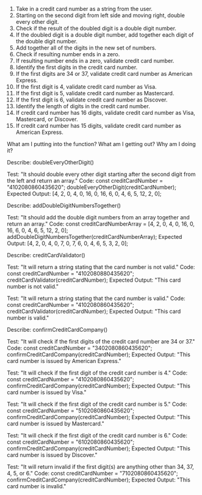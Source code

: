 1. Take in a credit card number as a string from the user.
2. Starting on the second digit from left side and moving right, double every other digit.
3. Check if the result of the doubled digit is a double digit number.
4. If the doubled digit is a double digit number, add together each digit of the double digit number.
5. Add together all of the digits in the new set of numbers.
6. Check if resulting number ends in a zero.
7. If resulting number ends in a zero, validate credit card number.
8. Identify the first digits in the credit card number.
9. If the first digits are 34 or 37, validate credit card number as American Express.
10. If the first digit is 4, validate credit card number as Visa.
11. If the first digit is 5, validate credit card number as Mastercard.
12. If the first digit is 6, validate credit card number as Discover.
13. Identify the length of digits in the credit card number.
14. If credit card number has 16 digits, validate credit card number as Visa, Mastercard, or Discover.
15. If credit card number has 15 digits, validate credit card number as American Express.

What am I putting into the function?
What am I getting out?
Why am I doing it?

Describe: doubleEveryOtherDigit()

Test: "It should double every other digit starting after the second digit from the left and return an array."
Code:
const creditCardNumber = "4102080860435620";
doubleEveryOtherDigit(creditCardNumber);
Expected Output: [4, 2, 0, 4, 0, 16, 0, 16, 6, 0, 4, 6, 5, 12, 2, 0];

Describe: addDoubleDigitNumbersTogether()

Test: "It should add the double digit numbers from an array together and return an array."
Code:
const creditCardNumberArray = [4, 2, 0, 4, 0, 16, 0, 16, 6, 0, 4, 6, 5, 12, 2, 0];
addDoubleDigitNumbersTogether(creditCardNumberArray);
Expected Output: [4, 2, 0, 4, 0, 7, 0, 7, 6, 0, 4, 6, 5, 3, 2, 0];

Describe: creditCardValidator()

Test: "It will return a string stating that the card number is not valid."
Code:
const creditCardNumber = "4102080880435620";
creditCardValidator(creditCardNumber);
Expected Output: "This card number is not valid."

Test: "It will return a string stating that the card number is valid."
Code:
const creditCardNumber = "4102080860435620";
creditCardValidator(creditCardNumber);
Expected Output: "This card number is valid."

Describe: confirmCreditCardCompany()

Test: "It will check if the first digits of the credit card number are 34 or 37."
Code:
const creditCardNumber = "3402080860435620";
confirmCreditCardCompany(creditCardNumber);
Expected Output: "This card number is issued by American Express."

Test: "It will check if the first digit of the credit card number is 4."
Code:
const creditCardNumber = "4102080860435620";
confirmCreditCardCompany(creditCardNumber);
Expected Output: "This card number is issued by Visa."

Test: "It will check if the first digit of the credit card number is 5."
Code:
const creditCardNumber = "5102080860435620";
confirmCreditCardCompany(creditCardNumber);
Expected Output: "This card number is issued by Mastercard."

Test: "It will check if the first digit of the credit card number is 6."
Code:
const creditCardNumber = "6102080860435620";
confirmCreditCardCompany(creditCardNumber);
Expected Output: "This card number is issued by Discover."

Test: "It will return invalid if the first digit(s) are anything other than 34, 37, 4, 5, or 6."
Code:
const creditCardNumber = "7102080860435620";
confirmCreditCardCompany(creditCardNumber);
Expected Output: "This card number is invalid."